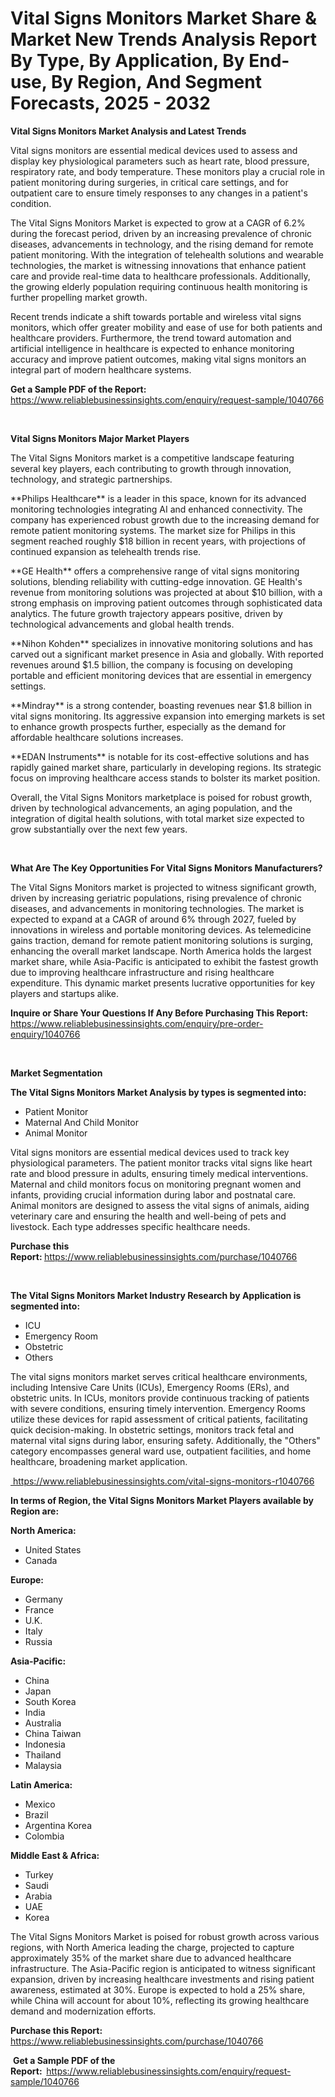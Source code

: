 <p><h1>Vital Signs Monitors Market Share & Market New Trends Analysis Report By Type, By Application, By End-use, By Region, And Segment Forecasts, 2025 - 2032</h1></p><p><strong>Vital Signs Monitors Market Analysis and Latest Trends</strong></p>
<p><p>Vital signs monitors are essential medical devices used to assess and display key physiological parameters such as heart rate, blood pressure, respiratory rate, and body temperature. These monitors play a crucial role in patient monitoring during surgeries, in critical care settings, and for outpatient care to ensure timely responses to any changes in a patient's condition.</p><p>The Vital Signs Monitors Market is expected to grow at a CAGR of 6.2% during the forecast period, driven by an increasing prevalence of chronic diseases, advancements in technology, and the rising demand for remote patient monitoring. With the integration of telehealth solutions and wearable technologies, the market is witnessing innovations that enhance patient care and provide real-time data to healthcare professionals. Additionally, the growing elderly population requiring continuous health monitoring is further propelling market growth. </p><p>Recent trends indicate a shift towards portable and wireless vital signs monitors, which offer greater mobility and ease of use for both patients and healthcare providers. Furthermore, the trend toward automation and artificial intelligence in healthcare is expected to enhance monitoring accuracy and improve patient outcomes, making vital signs monitors an integral part of modern healthcare systems.</p></p>
<p><strong>Get a Sample PDF of the Report:&nbsp;</strong> <a href="https://www.reliablebusinessinsights.com/enquiry/request-sample/1040766?utm_campaign=2248&utm_medium=2&utm_source=Github&utm_content=ia&utm_term=13042025&utm_id=vital-signs-monitors">https://www.reliablebusinessinsights.com/enquiry/request-sample/1040766</a></p>
<p>&nbsp;</p>
<p><strong>Vital Signs Monitors Major Market Players</strong></p>
<p><p>The Vital Signs Monitors market is a competitive landscape featuring several key players, each contributing to growth through innovation, technology, and strategic partnerships. </p><p>**Philips Healthcare** is a leader in this space, known for its advanced monitoring technologies integrating AI and enhanced connectivity. The company has experienced robust growth due to the increasing demand for remote patient monitoring systems. The market size for Philips in this segment reached roughly $18 billion in recent years, with projections of continued expansion as telehealth trends rise.</p><p>**GE Health** offers a comprehensive range of vital signs monitoring solutions, blending reliability with cutting-edge innovation. GE Health's revenue from monitoring solutions was projected at about $10 billion, with a strong emphasis on improving patient outcomes through sophisticated data analytics. The future growth trajectory appears positive, driven by technological advancements and global health trends.</p><p>**Nihon Kohden** specializes in innovative monitoring solutions and has carved out a significant market presence in Asia and globally. With reported revenues around $1.5 billion, the company is focusing on developing portable and efficient monitoring devices that are essential in emergency settings.</p><p>**Mindray** is a strong contender, boasting revenues near $1.8 billion in vital signs monitoring. Its aggressive expansion into emerging markets is set to enhance growth prospects further, especially as the demand for affordable healthcare solutions increases.</p><p>**EDAN Instruments** is notable for its cost-effective solutions and has rapidly gained market share, particularly in developing regions. Its strategic focus on improving healthcare access stands to bolster its market position.</p><p>Overall, the Vital Signs Monitors marketplace is poised for robust growth, driven by technological advancements, an aging population, and the integration of digital health solutions, with total market size expected to grow substantially over the next few years.</p></p>
<p>&nbsp;</p>
<p><strong>What Are The Key Opportunities For Vital Signs Monitors Manufacturers?</strong></p>
<p><p>The Vital Signs Monitors market is projected to witness significant growth, driven by increasing geriatric populations, rising prevalence of chronic diseases, and advancements in monitoring technologies. The market is expected to expand at a CAGR of around 6% through 2027, fueled by innovations in wireless and portable monitoring devices. As telemedicine gains traction, demand for remote patient monitoring solutions is surging, enhancing the overall market landscape. North America holds the largest market share, while Asia-Pacific is anticipated to exhibit the fastest growth due to improving healthcare infrastructure and rising healthcare expenditure. This dynamic market presents lucrative opportunities for key players and startups alike.</p></p>
<p><strong>Inquire or Share Your Questions If Any Before Purchasing This Report:</strong> <a href="https://www.reliablebusinessinsights.com/enquiry/pre-order-enquiry/1040766?utm_campaign=2248&utm_medium=2&utm_source=Github&utm_content=ia&utm_term=13042025&utm_id=vital-signs-monitors">https://www.reliablebusinessinsights.com/enquiry/pre-order-enquiry/1040766</a></p>
<p>&nbsp;</p>
<p><strong>Market Segmentation</strong></p>
<p><strong>The Vital Signs Monitors Market Analysis by types is segmented into:</strong></p>
<p><ul><li>Patient Monitor</li><li>Maternal And Child Monitor</li><li>Animal Monitor</li></ul></p>
<p><p>Vital signs monitors are essential medical devices used to track key physiological parameters. The patient monitor tracks vital signs like heart rate and blood pressure in adults, ensuring timely medical interventions. Maternal and child monitors focus on monitoring pregnant women and infants, providing crucial information during labor and postnatal care. Animal monitors are designed to assess the vital signs of animals, aiding veterinary care and ensuring the health and well-being of pets and livestock. Each type addresses specific healthcare needs.</p></p>
<p><strong>Purchase this Report:&nbsp;</strong><a href="https://www.reliablebusinessinsights.com/purchase/1040766?utm_campaign=2248&utm_medium=2&utm_source=Github&utm_content=ia&utm_term=13042025&utm_id=vital-signs-monitors">https://www.reliablebusinessinsights.com/purchase/1040766</a></p>
<p>&nbsp;</p>
<p><strong>The Vital Signs Monitors Market Industry Research by Application is segmented into:</strong></p>
<p><ul><li>ICU</li><li>Emergency Room</li><li>Obstetric</li><li>Others</li></ul></p>
<p><p>The vital signs monitors market serves critical healthcare environments, including Intensive Care Units (ICUs), Emergency Rooms (ERs), and obstetric units. In ICUs, monitors provide continuous tracking of patients with severe conditions, ensuring timely intervention. Emergency Rooms utilize these devices for rapid assessment of critical patients, facilitating quick decision-making. In obstetric settings, monitors track fetal and maternal vital signs during labor, ensuring safety. Additionally, the "Others" category encompasses general ward use, outpatient facilities, and home healthcare, broadening market application.</p></p>
<p><a href="https://www.reliablebusinessinsights.com/vital-signs-monitors-r1040766?utm_campaign=2248&utm_medium=2&utm_source=Github&utm_content=ia&utm_term=13042025&utm_id=vital-signs-monitors">&nbsp;https://www.reliablebusinessinsights.com/vital-signs-monitors-r1040766</a></p>
<p><strong>In terms of Region, the Vital Signs Monitors Market Players available by Region are:</strong></p>
<p>
    <p> <strong> North America: </strong>
        <ul>
            <li>United States</li>
            <li>Canada</li>
        </ul>
        </p> 
    <p> <strong> Europe: </strong>
        <ul>
            <li>Germany</li>
            <li>France</li>
            <li>U.K.</li>
            <li>Italy</li>
            <li>Russia</li>
        </ul>
        </p> 
    <p> <strong> Asia-Pacific: </strong>
        <ul>
            <li>China</li>
            <li>Japan</li>
            <li>South Korea</li>
            <li>India</li>
            <li>Australia</li>
            <li>China Taiwan</li>
            <li>Indonesia</li>
            <li>Thailand</li>
            <li>Malaysia</li>
        </ul>
        </p> 
    <p> <strong> Latin America: </strong>
        <ul>
            <li>Mexico</li>
            <li>Brazil</li>
            <li>Argentina Korea</li>
            <li>Colombia</li>
        </ul>
        </p> 
    <p> <strong> Middle East & Africa: </strong>
        <ul>
            <li>Turkey</li>
            <li>Saudi</li>
            <li>Arabia</li>
            <li>UAE</li>
            <li>Korea</li>
        </ul>
    </p>
    </p>
<p><p>The Vital Signs Monitors Market is poised for robust growth across various regions, with North America leading the charge, projected to capture approximately 35% of the market share due to advanced healthcare infrastructure. The Asia-Pacific region is anticipated to witness significant expansion, driven by increasing healthcare investments and rising patient awareness, estimated at 30%. Europe is expected to hold a 25% share, while China will account for about 10%, reflecting its growing healthcare demand and modernization efforts.</p></p>
<p><strong>Purchase this Report: </strong><a href="https://www.reliablebusinessinsights.com/purchase/1040766?utm_campaign=2248&utm_medium=2&utm_source=Github&utm_content=ia&utm_term=13042025&utm_id=vital-signs-monitors">https://www.reliablebusinessinsights.com/purchase/1040766</a></p>
<p>&nbsp;<strong>Get a Sample PDF of the Report:&nbsp;&nbsp;</strong><a href="https://www.reliablebusinessinsights.com/enquiry/request-sample/1040766?utm_campaign=2248&utm_medium=2&utm_source=Github&utm_content=ia&utm_term=13042025&utm_id=vital-signs-monitors">https://www.reliablebusinessinsights.com/enquiry/request-sample/1040766</a></p>
<p><strong></strong></p>
<p><p></p><p></p><p></p></p>